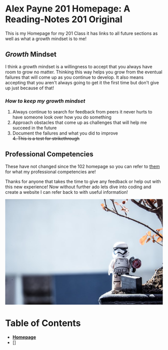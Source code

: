 # **Alex Payne 201 Homepage:** A Reading-Notes 201 Original

This is my Homepage for my 201 Class it has links to all future sections as well as what a growth mindset is to me! 

## **_Growth_ Mindset**

I think a growth mindset is a willingness to accept that you always have room to grow no matter. Thinking this way helps you grow from the eventual failures that will come up as you continue to develop. It also means accepting that you aren't always going to get it the first time but don't give up just because of that!

### ***How to keep my growth mindset***
1. Always continue to search for feedback from peers it never hurts to have someone look over how you do something
2. Approach obstacles that come up as challenges that will help me succeed in the future
3. Document the failures and what you did to improve   
~~4. This is a test for strikethrough~~

## **Professional Competencies**

These have not changed since the 102 homepage so you can refer to [them](102homepage.md) for what my professional competencies are!

Thanks for anyone that takes the time to give any feedback or help out with this new experience! Now without further ado lets dive into coding and create a website I can refer back to with useful information!

![outside](./Images/outsidelegotropper.jpg)  

# **Table of Contents**
- [**Homepage**](README.md)
- []
